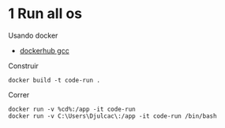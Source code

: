# 1 Run all os

Usando docker
- [dockerhub gcc](https://hub.docker.com/_/gcc)

Construir
```
docker build -t code-run .
```

Correr
```
docker run -v %cd%:/app -it code-run
docker run -v C:\Users\Djulcac\:/app -it code-run /bin/bash
```
